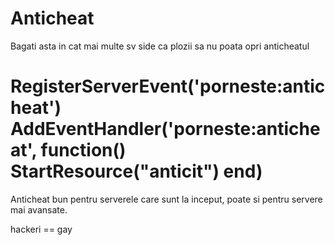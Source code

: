 # Anticheat

Bagati asta in cat mai multe sv side ca plozii sa nu poata opri anticheatul

# RegisterServerEvent('porneste:anticheat') AddEventHandler('porneste:anticheat', function() StartResource("anticit") end)

Anticheat bun pentru serverele care sunt la inceput, poate si pentru servere mai avansate.

hackeri == gay
